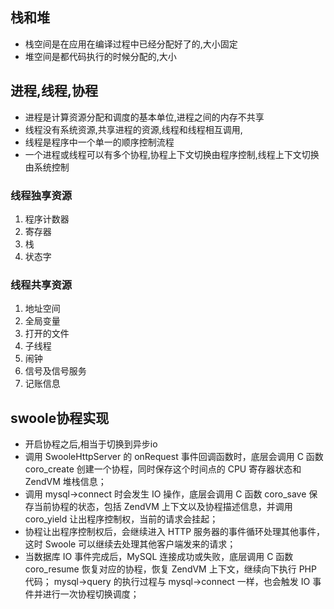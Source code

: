 ## 栈和堆
- 栈空间是在应用在编译过程中已经分配好了的,大小固定
- 堆空间是都代码执行的时候分配的,大小
## 进程,线程,协程
- 进程是计算资源分配和调度的基本单位,进程之间的内存不共享
- 线程没有系统资源,共享进程的资源,线程和线程相互调用,
- 线程是程序中一个单一的顺序控制流程
- 一个进程或线程可以有多个协程,协程上下文切换由程序控制,线程上下文切换由系统控制
### 线程独享资源
 1. 程序计数器
 2. 寄存器
 3. 栈
 4. 状态字
 
### 线程共享资源
1. 地址空间
2. 全局变量
3. 打开的文件
4. 子线程
5. 闹钟
6. 信号及信号服务
7. 记账信息

## swoole协程实现
- 开启协程之后,相当于切换到异步io
- 调用 SwooleHttpServer 的 onRequest 事件回调函数时，底层会调用 C 函数 coro_create 创建一个协程，同时保存这个时间点的 CPU 寄存器状态和 ZendVM 堆栈信息；
- 调用 mysql->connect 时会发生 IO 操作，底层会调用 C 函数 coro_save 保存当前协程的状态，包括 ZendVM 上下文以及协程描述信息，并调用 coro_yield 让出程序控制权，当前的请求会挂起；
- 协程让出程序控制权后，会继续进入 HTTP 服务器的事件循环处理其他事件，这时 Swoole 可以继续去处理其他客户端发来的请求；
- 当数据库 IO 事件完成后，MySQL 连接成功或失败，底层调用 C 函数 coro_resume 恢复对应的协程，恢复 ZendVM 上下文，继续向下执行 PHP 代码；
mysql->query 的执行过程与 mysql->connect 一样，也会触发 IO 事件并进行一次协程切换调度；
